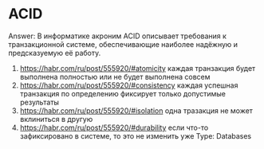 # ACID

Answer: В информатике акроним ACID описывает требования к транзакционной системе, обеспечивающие наиболее надёжную и предсказуемую её работу.

1. https://habr.com/ru/post/555920/#atomicity каждая транзакция будет выполнена полностью или не будет выполнена совсем
2. https://habr.com/ru/post/555920/#consistency каждая успешная транзакция по определению фиксирует только допустимые результаты
3. https://habr.com/ru/post/555920/#isolation одна тразакция не может вклиниться в другую
4. https://habr.com/ru/post/555920/#durability если что-то зафиксировано в системе, то это не изменить уже
Type: Databases